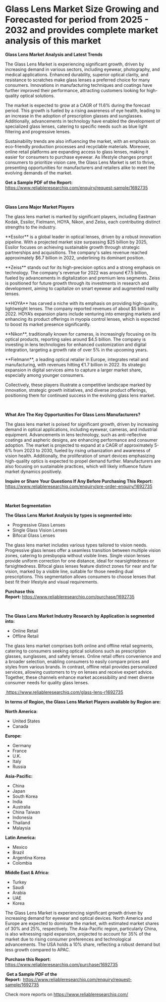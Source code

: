 <p><h1>Glass Lens Market Size Growing and Forecasted for period from 2025 - 2032 and provides complete market analysis of this market</h1></p><p><strong>Glass Lens Market Analysis and Latest Trends</strong></p>
<p><p>The Glass Lens Market is experiencing significant growth, driven by increasing demand in various sectors, including eyewear, photography, and medical applications. Enhanced durability, superior optical clarity, and resistance to scratches make glass lenses a preferred choice for many consumers. Innovations in manufacturing techniques and coatings have further improved their performance, attracting customers looking for high-quality optical solutions.</p><p>The market is expected to grow at a CAGR of 11.6% during the forecast period. This growth is fueled by a rising awareness of eye health, leading to an increase in the adoption of prescription glasses and sunglasses. Additionally, advancements in technology have enabled the development of specialized glass lenses, catering to specific needs such as blue light filtering and progressive lenses. </p><p>Sustainability trends are also influencing the market, with an emphasis on eco-friendly production processes and recyclable materials. Moreover, online retail platforms are expanding access to glass lenses, making it easier for consumers to purchase eyewear. As lifestyle changes prompt consumers to prioritize vision care, the Glass Lens Market is set to thrive, presenting opportunities for manufacturers and retailers alike to meet the evolving demands of the market.</p></p>
<p><strong>Get a Sample PDF of the Report:&nbsp;</strong> <a href="https://www.reliableresearchiq.com/enquiry/request-sample/1692735?utm_campaign=2810&utm_medium=2&utm_source=Github&utm_content=ia&utm_term=05042025&utm_id=glass-lens">https://www.reliableresearchiq.com/enquiry/request-sample/1692735</a></p>
<p>&nbsp;</p>
<p><strong>Glass Lens Major Market Players</strong></p>
<p><p>The glass lens market is marked by significant players, including Eastman Kodak, Essilor, Fielmann, HOYA, Nikon, and Zeiss, each contributing distinct strengths to the industry. </p><p>**Essilor** is a global leader in optical lenses, driven by a robust innovation pipeline. With a projected market size surpassing $25 billion by 2025, Essilor focuses on achieving sustainable growth through strategic partnerships and acquisitions. The company's sales revenue reached approximately $6.7 billion in 2022, underlining its dominant position.</p><p>**Zeiss** stands out for its high-precision optics and a strong emphasis on technology. The company's revenue for 2022 was around €7.5 billion, fueled by advancements in digitalization and premium lens segments. Zeiss is positioned for future growth through its investments in research and development, aiming to capitalize on smart eyewear and augmented reality lenses.</p><p>**HOYA** has carved a niche with its emphasis on providing high-quality, lightweight lenses. The company reported revenues of about $5 billion in 2022. HOYA’s expansion plans include venturing into emerging markets and enhancing its product offerings in myopia control lenses, which is expected to boost its market presence significantly.</p><p>**Nikon**, traditionally known for cameras, is increasingly focusing on its optical products, reporting sales around $4.5 billion. The company is investing in lens technologies for enhanced customization and digital integration, targeting a growth rate of over 5% in the upcoming years.</p><p>**Fielmann**, a leading optical retailer in Europe, integrates retail and manufacturing, with revenues hitting €1.7 billion in 2022. Its strategic expansion in digital services aims to capture a larger market share, especially among younger consumers.</p><p>Collectively, these players illustrate a competitive landscape marked by innovation, strategic growth initiatives, and diverse product offerings, positioning them for continued success in the evolving glass lens market.</p></p>
<p>&nbsp;</p>
<p><strong>What Are The Key Opportunities For Glass Lens Manufacturers?</strong></p>
<p><p>The glass lens market is poised for significant growth, driven by increasing demand in optical applications, including eyewear, cameras, and industrial equipment. Advancements in lens technology, such as anti-reflective coatings and aspheric designs, are enhancing performance and consumer adoption. The market is projected to expand at a CAGR of approximately 5-6% from 2023 to 2030, fueled by rising urbanization and awareness of vision health. Additionally, the proliferation of smart devices emphasizing high-quality optics is expected to propel demand further. Manufacturers are also focusing on sustainable practices, which will likely influence future market dynamics positively.</p></p>
<p><strong>Inquire or Share Your Questions If Any Before Purchasing This Report:</strong> <a href="https://www.reliableresearchiq.com/enquiry/pre-order-enquiry/1692735?utm_campaign=2810&utm_medium=2&utm_source=Github&utm_content=ia&utm_term=05042025&utm_id=glass-lens">https://www.reliableresearchiq.com/enquiry/pre-order-enquiry/1692735</a></p>
<p>&nbsp;</p>
<p><strong>Market Segmentation</strong></p>
<p><strong>The Glass Lens Market Analysis by types is segmented into:</strong></p>
<p><ul><li>Progressive Glass Lenses</li><li>Single Glass Vision Lenses</li><li>Bifocal Glass Lenses</li></ul></p>
<p><p>The glass lens market includes various types tailored to vision needs. Progressive glass lenses offer a seamless transition between multiple vision zones, catering to presbyopia without visible lines. Single vision lenses provide uniform correction for one distance, ideal for nearsightedness or farsightedness. Bifocal glass lenses feature distinct zones for near and far vision, marked by a visible line, suitable for those needing dual prescriptions. This segmentation allows consumers to choose lenses that best fit their lifestyle and visual requirements.</p></p>
<p><strong>Purchase this Report:&nbsp;</strong><a href="https://www.reliableresearchiq.com/purchase/1692735?utm_campaign=2810&utm_medium=2&utm_source=Github&utm_content=ia&utm_term=05042025&utm_id=glass-lens">https://www.reliableresearchiq.com/purchase/1692735</a></p>
<p>&nbsp;</p>
<p><strong>The Glass Lens Market Industry Research by Application is segmented into:</strong></p>
<p><ul><li>Online Retail</li><li>Offline Retail</li></ul></p>
<p><p>The glass lens market comprises both online and offline retail segments, catering to consumers seeking optical solutions such as prescription glasses, sunglasses, and safety lenses. Online retail offers convenience and a broader selection, enabling consumers to easily compare prices and styles from various brands. In contrast, offline retail provides personalized services, allowing customers to try on lenses and receive expert advice. Together, these channels enhance market accessibility and meet diverse consumer needs for quality glass lenses.</p></p>
<p><a href="https://www.reliableresearchiq.com/glass-lens-r1692735?utm_campaign=2810&utm_medium=2&utm_source=Github&utm_content=ia&utm_term=05042025&utm_id=glass-lens">&nbsp;https://www.reliableresearchiq.com/glass-lens-r1692735</a></p>
<p><strong>In terms of Region, the Glass Lens Market Players available by Region are:</strong></p>
<p>
    <p> <strong> North America: </strong>
        <ul>
            <li>United States</li>
            <li>Canada</li>
        </ul>
        </p> 
    <p> <strong> Europe: </strong>
        <ul>
            <li>Germany</li>
            <li>France</li>
            <li>U.K.</li>
            <li>Italy</li>
            <li>Russia</li>
        </ul>
        </p> 
    <p> <strong> Asia-Pacific: </strong>
        <ul>
            <li>China</li>
            <li>Japan</li>
            <li>South Korea</li>
            <li>India</li>
            <li>Australia</li>
            <li>China Taiwan</li>
            <li>Indonesia</li>
            <li>Thailand</li>
            <li>Malaysia</li>
        </ul>
        </p> 
    <p> <strong> Latin America: </strong>
        <ul>
            <li>Mexico</li>
            <li>Brazil</li>
            <li>Argentina Korea</li>
            <li>Colombia</li>
        </ul>
        </p> 
    <p> <strong> Middle East & Africa: </strong>
        <ul>
            <li>Turkey</li>
            <li>Saudi</li>
            <li>Arabia</li>
            <li>UAE</li>
            <li>Korea</li>
        </ul>
    </p>
    </p>
<p><p>The Glass Lens Market is experiencing significant growth driven by increasing demand for eyewear and optical devices. North America and Europe are expected to dominate the market, with estimated market shares of 30% and 25%, respectively. The Asia-Pacific region, particularly China, is also witnessing rapid expansion, projected to account for 35% of the market due to rising consumer preferences and technological advancements. The USA holds a 10% share, reflecting a robust demand but less growth compared to APAC.</p></p>
<p><strong>Purchase this Report: </strong><a href="https://www.reliableresearchiq.com/purchase/1692735?utm_campaign=2810&utm_medium=2&utm_source=Github&utm_content=ia&utm_term=05042025&utm_id=glass-lens">https://www.reliableresearchiq.com/purchase/1692735</a></p>
<p>&nbsp;<strong>Get a Sample PDF of the Report:&nbsp;&nbsp;</strong><a href="https://www.reliableresearchiq.com/enquiry/request-sample/1692735?utm_campaign=2810&utm_medium=2&utm_source=Github&utm_content=ia&utm_term=05042025&utm_id=glass-lens">https://www.reliableresearchiq.com/enquiry/request-sample/1692735</a></p>
<p><strong></strong></p>
<p>Check more reports on <a href="https://www.reliableresearchiq.com/?utm_campaign=2810&utm_medium=2&utm_source=Github&utm_content=ia&utm_term=05042025&utm_id=glass-lens">https://www.reliableresearchiq.com/</a></p>